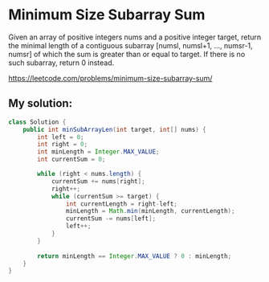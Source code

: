 # Minimum Size Subarray Sum

Given an array of positive integers nums and a positive integer target, return the minimal length of a contiguous subarray [numsl, numsl+1, ..., numsr-1, numsr] of which the sum is greater than or equal to target. If there is no such subarray, return 0 instead.

https://leetcode.com/problems/minimum-size-subarray-sum/

## My solution:

```Java
class Solution {
    public int minSubArrayLen(int target, int[] nums) {
        int left = 0;
        int right = 0;
        int minLength = Integer.MAX_VALUE;
        int currentSum = 0;

        while (right < nums.length) {
            currentSum += nums[right];
            right++;
            while (currentSum >= target) {
                int currentLength = right-left;
                minLength = Math.min(minLength, currentLength);
                currentSum -= nums[left];
                left++;
            }
        }
        
        return minLength == Integer.MAX_VALUE ? 0 : minLength;
    }
}
```
